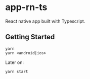 # app-rn-ts

React native app built with Typescript.

## Getting Started

```
yarn
yarn <android|ios>
```

Later on:

```
yarn start
```
